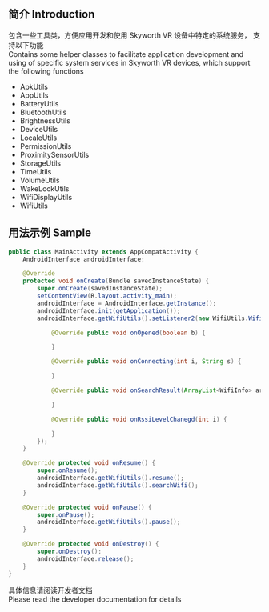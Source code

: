 ## 简介 Introduction
包含一些工具类，方便应用开发和使用 Skyworth VR 设备中特定的系统服务， 支持以下功能  
Contains some helper classes to facilitate application development and using of specific system services in Skyworth VR devices, which support the following functions
* ApkUtils
* AppUtils
* BatteryUtils
* BluetoothUtils
* BrightnessUtils
* DeviceUtils
* LocaleUtils
* PermissionUtils
* ProximitySensorUtils
* StorageUtils
* TimeUtils
* VolumeUtils
* WakeLockUtils
* WifiDisplayUtils
* WifiUtils

## 用法示例 Sample  
```java
public class MainActivity extends AppCompatActivity {
    AndroidInterface androidInterface;

    @Override
    protected void onCreate(Bundle savedInstanceState) {
        super.onCreate(savedInstanceState);
        setContentView(R.layout.activity_main);
        androidInterface = AndroidInterface.getInstance();
        androidInterface.init(getApplication());
        androidInterface.getWifiUtils().setListener2(new WifiUtils.WifiListener2() {

            @Override public void onOpened(boolean b) {

            }

            @Override public void onConnecting(int i, String s) {

            }

            @Override public void onSearchResult(ArrayList<WifiInfo> arrayList) {

            }

            @Override public void onRssiLevelChanegd(int i) {

            }
        });
    }

    @Override protected void onResume() {
        super.onResume();
        androidInterface.getWifiUtils().resume();
        androidInterface.getWifiUtils().searchWifi();
    }

    @Override protected void onPause() {
        super.onPause();
        androidInterface.getWifiUtils().pause();
    }

    @Override protected void onDestroy() {
        super.onDestroy();
        androidInterface.release();
    }
}
```

具体信息请阅读开发者文档  
Please read the developer documentation for details